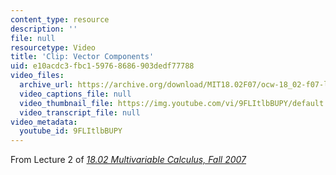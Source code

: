 ```yaml
---
content_type: resource
description: ''
file: null
resourcetype: Video
title: 'Clip: Vector Components'
uid: e10acdc3-fbc1-5976-8686-903dedf77788
video_files:
  archive_url: https://archive.org/download/MIT18.02F07/ocw-18_02-f07-lec02_300k.mp4
  video_captions_file: null
  video_thumbnail_file: https://img.youtube.com/vi/9FLItlbBUPY/default.jpg
  video_transcript_file: null
video_metadata:
  youtube_id: 9FLItlbBUPY
---
```


From Lecture 2 of [_18.02 Multivariable Calculus, Fall 2007_](/courses/18-02-multivariable-calculus-fall-2007/video_galleries/video-lectures)